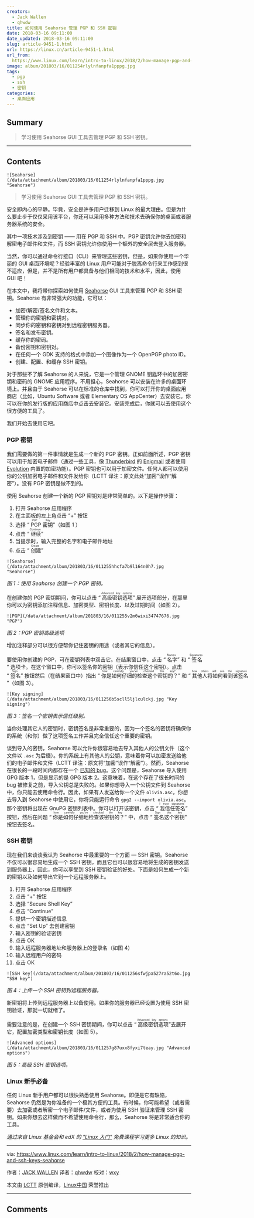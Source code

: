 ```yaml
---
creators:
  - Jack Wallen
  - qhwdw
title: 如何使用 Seahorse 管理 PGP 和 SSH 密钥
date: 2018-03-16 09:11:00
date_updated: 2018-03-16 09:11:00
slug: article-9451-1.html
url: https://linux.cn/article-9451-1.html
url_from: 
  https://www.linux.com/learn/intro-to-linux/2018/2/how-manage-pgp-and-ssh-keys-seahorse
image: album/201803/16/011254rlylnfanpfa1pppg.jpg
tags:
  - pgp
  - ssh
  - 密钥
categories:
  - 桌面应用
---
```


## Summary

> 学习使用 Seahorse GUI 工具去管理 PGP 和 SSH 密钥。

***

<!-- more -->

## Contents

`![Seahorse](/data/attachment/album/201803/16/011254rlylnfanpfa1pppg.jpg "Seahorse")`

> 
> 学习使用 Seahorse GUI 工具去管理 PGP 和 SSH 密钥。
> 
> 
> 

安全即内心的平静。毕竟，安全是许多用户迁移到 Linux 的最大理由。但是为什么要止步于仅仅采用该平台，你还可以采用多种方法和技术去确保你的桌面或者服务器系统的安全。

其中一项技术涉及到密钥 —— 用在 PGP 和 SSH 中。PGP 密钥允许你去加密和解密电子邮件和文件，而 SSH 密钥允许你使用一个额外的安全层去登入服务器。

当然，你可以通过命令行接口（CLI）来管理这些密钥，但是，如果你使用一个华丽的 GUI 桌面环境呢？经验丰富的 Linux 用户可能对于脱离命令行来工作感到很不适应，但是，并不是所有用户都具备与他们相同的技术和水平，因此，使用 GUI 吧！

在本文中，我将带你探索如何使用 [Seahorse](https://wiki.gnome.org/Apps/Seahorse) GUI 工具来管理 PGP 和 SSH 密钥。Seahorse 有非常强大的功能，它可以：

* 加密/解密/签名文件和文本。
* 管理你的密钥和密钥对。
* 同步你的密钥和密钥对到远程密钥服务器。
* 签名和发布密钥。
* 缓存你的密码。
* 备份密钥和密钥对。
* 在任何一个 GDK 支持的格式中添加一个图像作为一个 OpenPGP photo ID。
* 创建、配置、和缓存 SSH 密钥。

对于那些不了解 Seahorse 的人来说，它是一个管理 GNOME 钥匙环中的加密密钥和密码的 GNOME 应用程序。不用担心，Seahorse 可以安装在许多的桌面环境上。并且由于 Seahorse 可以在标准的仓库中找到，你可以打开你的桌面应用商店（比如，Ubuntu Software 或者 Elementary OS AppCenter）去安装它。你可以在你的发行版的应用商店中点击去安装它。安装完成后，你就可以去使用这个很方便的工具了。

我们开始去使用它吧。

### PGP 密钥

我们需要做的第一件事情就是生成一个新的 PGP 密钥。正如前面所述，PGP 密钥可以用于加密电子邮件（通过一些工具，像 [Thunderbird](https://www.mozilla.org/en-US/thunderbird/) 的 [Enigmail](https://enigmail.net/index.php/en/) 或者使用 [Evolution](https://wiki.gnome.org/Apps/Evolution) 内置的加密功能）。PGP 密钥也可以用于加密文件。任何人都可以使用你的公钥加密电子邮件和文件发给你（LCTT 译注：原文此处“加密”误作“解密”）。没有 PGP 密钥是做不到的。

使用 Seahorse 创建一个新的 PGP 密钥对是非常简单的。以下是操作步骤：

1. 打开 Seahorse 应用程序
2. 在主面板的左上角点击 “+” 按钮
3. 选择 “<ruby> PGP 密钥 <rt>  PGP Key </rt></ruby>”（如图 1 ）
4. 点击 “<ruby> 继续 <rt>  Continue </rt></ruby>”
5. 当提示时，输入完整的名字和电子邮件地址
6. 点击 “<ruby> 创建 <rt>  Create </rt></ruby>”

`![Seahorse](/data/attachment/album/201803/16/011255hhcfa7b9l164n0h7.jpg "Seahorse")`

*图 1：使用 Seahorse 创建一个 PGP 密钥。*

在创建你的 PGP 密钥期间，你可以点击 “<ruby> 高级密钥选项 <rt>  Advanced key options </rt></ruby>” 展开选项部分，在那里你可以为密钥添加注释信息、加密类型、密钥长度、以及过期时间（如图 2）。

`![PGP](/data/attachment/album/201803/16/011255v2m6wixi34747676.jpg "PGP")`

*图 2：PGP 密钥高级选项*

增加注释部分可以很方便帮你记住密钥的用途（或者其它的信息）。

要使用你创建的 PGP，可在密钥列表中双击它。在结果窗口中，点击 “<ruby> 名字 <rt>  Names </rt></ruby>” 和 “<ruby> 签名 <rt>  Signatures </rt></ruby>” 选项卡。在这个窗口中，你可以签名你的密钥（表示你信任这个密钥）。点击 “<ruby> 签名 <rt>  Sign </rt></ruby>” 按钮然后（在结果窗口中）指出 “<ruby> 你是如何仔细的检查这个密钥的？ <rt>  how carefully you’ve checked this key? </rt></ruby>” 和 “<ruby> 其他人将如何看到该签名 <rt>  how others will see the signature </rt></ruby>”（如图 3）。

`![Key signing](/data/attachment/album/201803/16/011256b5scll5ljlculckj.jpg "Key signing")`

*图 3：签名一个密钥表示信任级别。*

当你处理其它人的密钥时，密钥签名是非常重要的，因为一个签名的密钥将确保你的系统（和你）做了这项签名工作并且完全信任这个重要的密钥。

谈到导入的密钥，Seahorse 可以允许你很容易地去导入其他人的公钥文件（这个文件以 `.asc` 为后缀）。你的系统上有其他人的公钥，意味着你可以加密发送给他们的电子邮件和文件（LCTT 译注：原文将“加密”误作“解密”）。然而，Seahorse 在很长的一段时间内都存在一个 [已知的 bug](https://bugs.launchpad.net/ubuntu/+source/seahorse/+bug/1577198)。这个问题是，Seahorse 导入使用 GPG 版本 1，但是显示的是 GPG 版本 2。这意味着，在这个存在了很长时间的 bug 被修复之前，导入公钥总是失败的。如果你想导入一个公钥文件到 Seahorse 中，你只能去使用命令行。因此，如果有人发送给你一个文件 `olivia.asc`，你想去导入到 Seahorse 中使用它，你将只能运行命令 `gpg2 --import olivia.asc`。那个密钥将出现在 GnuPG 密钥列表中。你可以打开该密钥，点击 “<ruby> 我信任签名 <rt>  I trust signatures </rt></ruby>” 按钮，然后在问题 “<ruby> 你是如何仔细地检查该密钥的？ <rt>  how carefully you’ve checked the key </rt></ruby>” 中，点击 “<ruby> 签名这个密钥 <rt>  Sign this key </rt></ruby>” 按钮去签名。

### SSH 密钥

现在我们来谈谈我认为 Seahorse 中最重要的一个方面 — SSH 密钥。Seahorse 不仅可以很容易地生成一个 SSH 密钥，而且它也可以很容易地将生成的密钥发送到服务器上，因此，你可以享受到 SSH 密钥验证的好处。下面是如何生成一个新的密钥以及如何导出它到一个远程服务器上。

1. 打开 Seahorse 应用程序
2. 点击 “+” 按钮
3. 选择 “Secure Shell Key”
4. 点击 “Continue”
5. 提供一个密钥描述信息
6. 点击 “Set Up” 去创建密钥
7. 输入密钥的验证密钥
8. 点击 OK
9. 输入远程服务器地址和服务器上的登录名（如图 4）
10. 输入远程用户的密码
11. 点击 OK

`![SSH key](/data/attachment/album/201803/16/011256sfwjpa527ra52t6o.jpg "SSH key")`

*图 4：上传一个 SSH 密钥到远程服务器。*

新密钥将上传到远程服务器上以备使用。如果你的服务器已经设置为使用 SSH 密钥验证，那就一切就绪了。

需要注意的是，在创建一个 SSH 密钥期间，你可以点击 “<ruby> 高级密钥选项 <rt>  Advanced key options </rt></ruby>”去展开它，配置加密类型和密钥长度（如图 5）。

`![Advanced options](/data/attachment/album/201803/16/011257g87uxx8fyxi7teay.jpg "Advanced options")`

*图 5：高级 SSH 密钥选项。*

### Linux 新手必备

任何 Linux 新手用户都可以很快熟悉使用 Seahorse。即便是它有缺陷，Seahorse 仍然是为你准备的一个极其方便的工具。有时候，你可能希望（或者需要）去加密或者解密一个电子邮件/文件，或者为使用 SSH 验证来管理 SSH 密钥。如果你想去这样做而不希望使用命令行，那么，Seahorse 将是非常适合你的工具。

*通过来自 Linux 基金会和 edX 的 ["Linux 入门"](https://training.linuxfoundation.org/linux-courses/system-administration-training/introduction-to-linux)  免费课程学习更多 Linux 的知识。*

---

via: <https://www.linux.com/learn/intro-to-linux/2018/2/how-manage-pgp-and-ssh-keys-seahorse>

作者：[JACK WALLEN](https://www.linux.com/users/jlwallen)  译者：[qhwdw](https://github.com/qhwdw) 校对：[wxy](https://github.com/wxy)

本文由 [LCTT](https://github.com/LCTT/TranslateProject) 原创编译，[Linux中国](https://linux.cn/) 荣誉推出

***

## Comments
